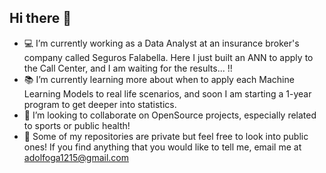 ## Hi there 👋

- 💻 I’m currently working as a Data Analyst at an insurance broker's company called Seguros Falabella. Here I just built an ANN to apply to the Call Center, and I am waiting for the results... !!
- 📚 I’m currently learning more about when to apply each Machine Learning Models to real life scenarios, and soon I am starting a 1-year program to get deeper into statistics.
- 👯 I’m looking to collaborate on OpenSource projects, especially related to sports or public health!
- 🛅 Some of my repositories are private but feel free to look into public ones! If you find anything that you would like to tell me, email me at adolfoga1215@gmail.com


<!--
**aagodoy1/aagodoy1** is a ✨ _special_ ✨ repository because its `README.md` (this file) appears on your GitHub profile.

Here are some ideas to get you started:

- 🔭 I’m currently working on ...
- 🌱 I’m currently learning ...
- 👯 I’m looking to collaborate on ...
- 🤔 I’m looking for help with ...
- 💬 Ask me about ...
- 📫 How to reach me: ...
- 😄 Pronouns: ...
- ⚡ Fun fact: ...
-->
